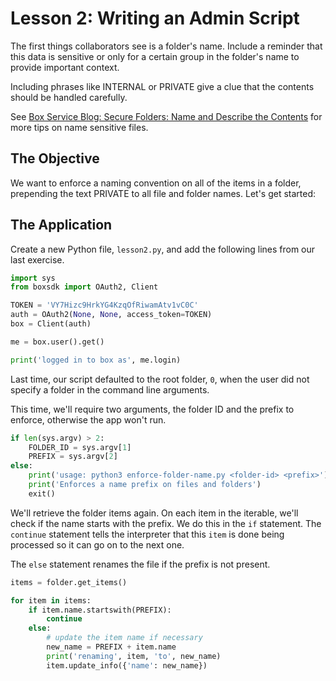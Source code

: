 # Lesson 2: Writing an Admin Script

The first things collaborators see is a folder's name. Include a reminder that this data is sensitive or only for a certain group in the folder's name to provide important context.

Including phrases like INTERNAL or PRIVATE give a clue that the contents should be handled carefully.

See [Box Service Blog: Secure Folders: Name and Describe the Contents](https://boxservice.web.illinois.edu/2019/02/14/secure-folders-name-and-describe-the-contents/) for more tips on name sensitive files.

## The Objective

We want to enforce a naming convention on all of the items in a folder, prepending the text PRIVATE to all file and folder names.  Let's get started:

## The Application

Create a new Python file, `lesson2.py`, and add the following lines from our last exercise.

```python
import sys
from boxsdk import OAuth2, Client

TOKEN = 'VY7Hizc9HrkYG4KzqOfRiwamAtv1vC0C'
auth = OAuth2(None, None, access_token=TOKEN)
box = Client(auth)

me = box.user().get()

print('logged in to box as', me.login)
```

Last time, our script defaulted to the root folder, `0`, when the user did not specify a folder in the command line arguments. 

This time, we'll require two arguments, the folder ID and the prefix to enforce, otherwise the app won't run.

```python
if len(sys.argv) > 2:
    FOLDER_ID = sys.argv[1]
    PREFIX = sys.argv[2]
else:
    print('usage: python3 enforce-folder-name.py <folder-id> <prefix>')
    print('Enforces a name prefix on files and folders')
    exit()
```

We'll retrieve the folder items again. On each item in the iterable, we'll check if the name starts with the prefix. We do this in the `if` statement. The `continue` statement tells the interpreter that this `item` is done being processed so it can go on to the next one.

The `else` statement renames the file if the prefix is not present.

```python
items = folder.get_items()

for item in items:
    if item.name.startswith(PREFIX):
        continue
    else:
        # update the item name if necessary
        new_name = PREFIX + item.name
        print('renaming', item, 'to', new_name)
        item.update_info({'name': new_name})
```
